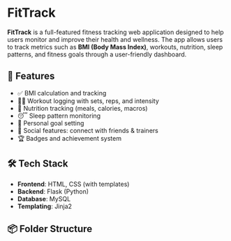 # FitTrack

**FitTrack** is a full-featured fitness tracking web application designed to help users monitor and improve their health and wellness. The app allows users to track metrics such as **BMI (Body Mass Index)**, workouts, nutrition, sleep patterns, and fitness goals through a user-friendly dashboard.

## 🚀 Features

- ✅ BMI calculation and tracking
- 🏋️‍♂️ Workout logging with sets, reps, and intensity
- 🍎 Nutrition tracking (meals, calories, macros)
- 😴 Sleep pattern monitoring
- 🎯 Personal goal setting
- 👥 Social features: connect with friends & trainers
- 🏆 Badges and achievement system

## 🛠️ Tech Stack

- **Frontend**: HTML, CSS (with templates)
- **Backend**: Flask (Python)
- **Database**: MySQL
- **Templating**: Jinja2

## 📦 Folder Structure
